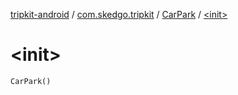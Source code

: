 [tripkit-android](../../index.md) / [com.skedgo.tripkit](../index.md) / [CarPark](index.md) / [&lt;init&gt;](./-init-.md)

# &lt;init&gt;

`CarPark()`